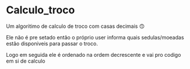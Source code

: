 # Calculo_troco

Um algoritimo de calculo de troco com casas decimais 🙃

Ele não é pre setado então o próprio user informa quais sedulas/moeadas estão disponiveis para passar o troco.

Logo em seguida ele é ordenado na ordem decrescente e vai pro codigo em si de calculo
